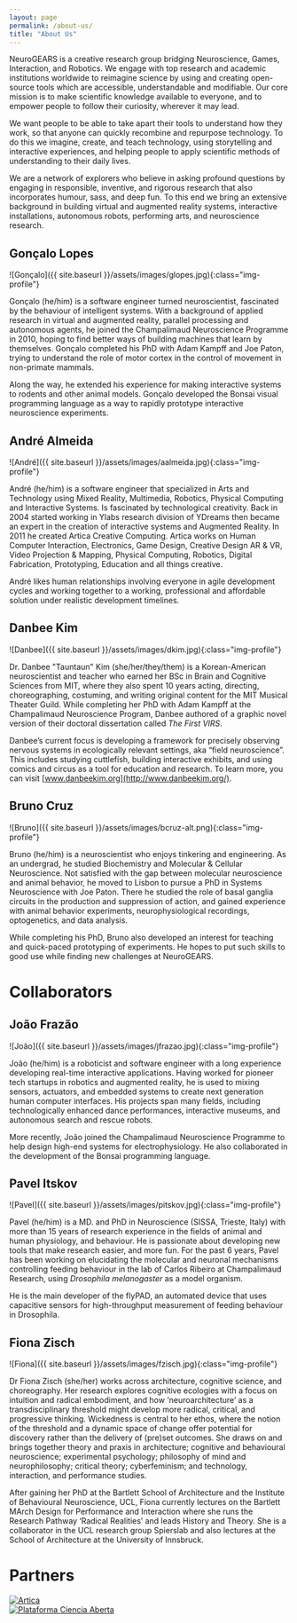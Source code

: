 ```yaml
---
layout: page
permalink: /about-us/
title: "About Us"
---
```


NeuroGEARS is a creative research group bridging Neuroscience, Games, Interaction, and Robotics. We engage with top research and academic institutions worldwide to reimagine science by using and creating open-source tools which are accessible, understandable and modifiable. Our core mission is to make scientific knowledge available to everyone, and to empower people to follow their curiosity, wherever it may lead.

We want people to be able to take apart their tools to understand how they work, so that anyone can quickly recombine and repurpose technology. To do this we imagine, create, and teach technology, using storytelling and interactive experiences, and helping people to apply scientific methods of understanding to their daily lives.

We are a network of explorers who believe in asking profound questions by engaging in responsible, inventive, and rigorous research that also incorporates humour, sass, and deep fun. To this end we bring an extensive background in building virtual and augmented reality systems, interactive installations, autonomous robots, performing arts, and neuroscience research.

## Gonçalo Lopes

![Gonçalo]({{ site.baseurl }}/assets/images/glopes.jpg){:class="img-profile"}

Gonçalo (he/him) is a software engineer turned neuroscientist, fascinated by the behaviour of intelligent systems. With a background of applied research in virtual and augmented reality, parallel processing and autonomous agents, he joined the Champalimaud Neuroscience Programme in 2010, hoping to find better ways of building machines that learn by themselves. Gonçalo completed his PhD with Adam Kampff and Joe Paton, trying to understand the role of motor cortex in the control of movement in non-primate mammals.

Along the way, he extended his experience for making interactive systems to rodents and other animal models. Gonçalo developed the Bonsai visual programming language as a way to rapidly prototype interactive neuroscience experiments.

## André Almeida

![André]({{ site.baseurl }}/assets/images/aalmeida.jpg){:class="img-profile"}

André (he/him) is a software engineer that specialized in Arts and Technology using Mixed Reality, Multimedia, Robotics, Physical Computing and Interactive Systems.
Is fascinated by technological creativity. Back in 2004 started working in Ylabs research division of YDreams then became an expert in the creation of interactive systems and Augmented Reality. In 2011 he created Artica Creative Computing. Artica works on Human Computer Interaction, Electronics, Game Design, Creative Design AR & VR, Video Projection & Mapping, Physical Computing, Robotics, Digital Fabrication, Prototyping, Education and all things creative.

André likes human relationships involving everyone in agile development cycles and working together to a working, professional and affordable solution under realistic development timelines.

## Danbee Kim

![Danbee]({{ site.baseurl }}/assets/images/dkim.jpg){:class="img-profile"}

Dr. Danbee "Tauntaun" Kim (she/her/they/them) is a Korean-American neuroscientist and teacher who earned her BSc in Brain and Cognitive Sciences from MIT, where they also spent 10 years acting, directing, choreographing, costuming, and writing original content for the MIT Musical Theater Guild. While completing her PhD with Adam Kampff at the Champalimaud Neuroscience Program, Danbee authored of a graphic novel version of their doctoral dissertation called _The First VIRS_.

Danbee’s current focus is developing a framework for precisely observing nervous systems in ecologically relevant settings, aka “field neuroscience”. This includes studying cuttlefish, building interactive exhibits, and using comics and circus as a tool for education and research. To learn more, you can visit [www.danbeekim.org](http://www.danbeekim.org/).

## Bruno Cruz

![Bruno]({{ site.baseurl }}/assets/images/bcruz-alt.png){:class="img-profile"}

Bruno (he/him) is a neuroscientist who enjoys tinkering and engineering. As an undergrad, he studied Biochemistry and Molecular & Cellular Neuroscience. Not satisfied with the gap between molecular neuroscience and animal behavior, he moved to Lisbon to pursue a PhD in Systems Neuroscience with Joe Paton. There he studied the role of basal ganglia circuits in the production and suppression of action, and gained experience with animal behavior experiments, neurophysiological recordings, optogenetics, and data analysis. 

While completing his PhD, Bruno also developed an interest for teaching and quick-paced prototyping of experiments. He hopes to put such skills to good use while finding new challenges at NeuroGEARS.

# Collaborators

## João Frazão

![João]({{ site.baseurl }}/assets/images/jfrazao.jpg){:class="img-profile"}

João (he/him) is a roboticist and software engineer with a long experience developing real-time interactive applications. Having worked for pioneer tech startups in robotics and augmented reality, he is used to mixing sensors, actuators, and embedded systems to create next generation human computer interfaces. His projects span many fields, including technologically enhanced dance performances, interactive museums, and autonomous search and rescue robots.

More recently, João joined the Champalimaud Neuroscience Programme to help design high-end systems for electrophysiology. He also collaborated in the development of the Bonsai programming language.

## Pavel Itskov

![Pavel]({{ site.baseurl }}/assets/images/pitskov.jpg){:class="img-profile"}

Pavel (he/him) is a MD. and PhD in Neuroscience (SISSA, Trieste, Italy) with more than 15 years of research experience in the fields of animal and human physiology, and behaviour. He is passionate about developing new tools that make research easier, and more fun. For the past 6 years, Pavel has been working on elucidating the molecular and neuronal mechanisms controlling feeding behaviour in the lab of Carlos Ribeiro at Champalimaud Research, using _Drosophila melanogaster_ as a model organism.

He is the main developer of the flyPAD, an automated device that uses capacitive sensors for high-throughput measurement of feeding behaviour in Drosophila.

## Fiona Zisch

![Fiona]({{ site.baseurl }}/assets/images/fzisch.jpg){:class="img-profile"}

Dr Fiona Zisch (she/her) works across architecture, cognitive science, and choreography. Her research explores cognitive ecologies with a focus on intuition and radical embodiment, and how ‘neuroarchitecture’ as a transdisciplinary threshold might develop more radical, critical, and progressive thinking. Wickedness is central to her ethos, where the notion of the threshold and a dynamic space of change offer potential for discovery rather than the delivery of (pre)set outcomes. She draws on and brings together theory and praxis in architecture; cognitive and behavioural neuroscience; experimental psychology; philosophy of mind and neurophilosophy; critical theory; cyberfeminism; and technology, interaction, and performance studies.

After gaining her PhD at the Bartlett School of Architecture and the Institute of Behavioural Neuroscience, UCL, Fiona currently lectures on the Bartlett MArch Design for Performance and Interaction where she runs the Research Pathway ‘Radical Realities’ and leads History and Theory. She is a collaborator in the UCL research group Spierslab and also lectures at the School of Architecture at the University of Innsbruck.

# Partners

<div class="column-group">
  <div>
    <a href="http://artica.cc/">
      <img src="{{ site.baseurl }}/assets/images/artica.svg" alt="Artica"/>
    </a>
  </div>
  <div>
    <a href="https://plataforma.edu.pt/">
      <img src="{{ site.baseurl }}/assets/images/pca.svg" alt="Plataforma Ciencia Aberta"/>
    </a>
  </div>
  <div class="column-group"/>
</div>
